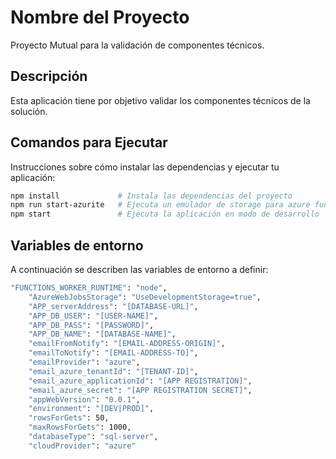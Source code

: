 # Nombre del Proyecto

Proyecto Mutual para la validación de componentes técnicos.

## Descripción

Esta aplicación tiene por objetivo validar los componentes técnicos de la solución.

## Comandos para Ejecutar

Instrucciones sobre cómo instalar las dependencias y ejecutar tu aplicación:

```bash
npm install             # Instala las dependencias del proyecto
npm run start-azurite   # Ejecuta un emulador de storage para azure functions
npm start               # Ejecuta la aplicación en modo de desarrollo
```


## Variables de entorno

A continuación se describen las variables de entorno a definir:

```bash
"FUNCTIONS_WORKER_RUNTIME": "node",
    "AzureWebJobsStorage": "UseDevelopmentStorage=true",
    "APP_serverAddress": "[DATABASE-URL]",
    "APP_DB_USER": "[USER-NAME]",
    "APP_DB_PASS": "[PASSWORD]",
    "APP_DB_NAME": "[DATABASE-NAME]",
    "emailFromNotify": "[EMAIL-ADDRESS-ORIGIN]",
    "emailToNotify": "[EMAIL-ADDRESS-TO]",
    "emailProvider": "azure",
    "email_azure_tenantId": "[TENANT-ID]",
    "email_azure_applicationId": "[APP REGISTRATION]",
    "email_azure_secret": "[APP REGISTRATION SECRET]",
    "appWebVersion": "0.0.1",
    "environment": "[DEV|PROD]",
    "rowsForGets": 50,
    "maxRowsForGets": 1000,
    "databaseType": "sql-server",
    "cloudProvider": "azure"
```